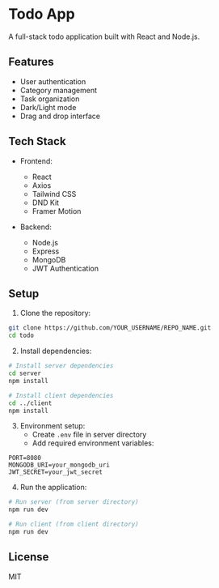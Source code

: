 # Todo App

A full-stack todo application built with React and Node.js.

## Features

- User authentication
- Category management
- Task organization
- Dark/Light mode
- Drag and drop interface

## Tech Stack

- Frontend:
  - React
  - Axios
  - Tailwind CSS
  - DND Kit
  - Framer Motion

- Backend:
  - Node.js
  - Express
  - MongoDB
  - JWT Authentication

## Setup

1. Clone the repository:
```bash
git clone https://github.com/YOUR_USERNAME/REPO_NAME.git
cd todo
```

2. Install dependencies:
```bash
# Install server dependencies
cd server
npm install

# Install client dependencies
cd ../client
npm install
```

3. Environment setup:
   - Create `.env` file in server directory
   - Add required environment variables:
```env
PORT=8080
MONGODB_URI=your_mongodb_uri
JWT_SECRET=your_jwt_secret
```

4. Run the application:
```bash
# Run server (from server directory)
npm run dev

# Run client (from client directory)
npm run dev
```

## License

MIT
